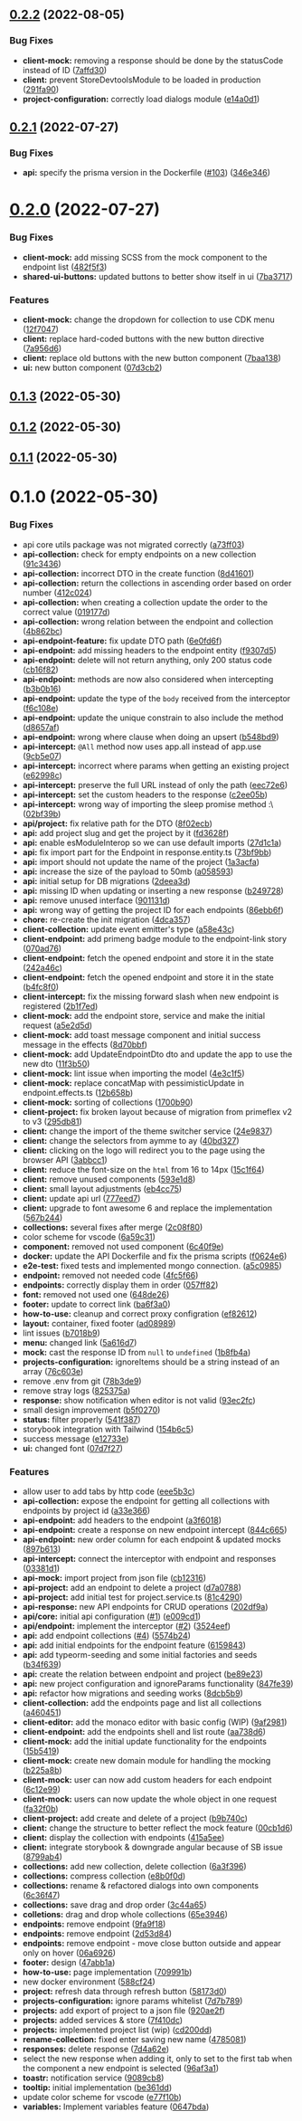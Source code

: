 

## [0.2.2](https://github.com/aymme/aymme/compare/v0.2.1...v0.2.2) (2022-08-05)


### Bug Fixes

* **client-mock:** removing a response should be done by the statusCode instead of ID ([7affd30](https://github.com/aymme/aymme/commit/7affd30009d294451410756d94c85dfbbd7f5e6b))
* **client:** prevent StoreDevtoolsModule to be loaded in production ([291fa90](https://github.com/aymme/aymme/commit/291fa90dccf6c17c961b7d5f806d6c515b6cc24c))
* **project-configuration:** correctly load dialogs module ([e14a0d1](https://github.com/aymme/aymme/commit/e14a0d1e29d944c4318a3ab2c3e128526aa86101))

## [0.2.1](https://github.com/aymme/aymme/compare/v0.2.0...v0.2.1) (2022-07-27)


### Bug Fixes

* **api:** specify the prisma version in the Dockerfile ([#103](https://github.com/aymme/aymme/issues/103)) ([346e346](https://github.com/aymme/aymme/commit/346e3460938c78969386608fb6b86fc56d851177))

# [0.2.0](https://github.com/aymme/aymme/compare/v0.1.3...v0.2.0) (2022-07-27)


### Bug Fixes

* **client-mock:** add missing SCSS from the mock component to the endpoint list ([482f5f3](https://github.com/aymme/aymme/commit/482f5f37f91f1b6b5753ef0bf23969dfe30b9106))
* **shared-ui-buttons:** updated buttons to better show itself in ui ([7ba3717](https://github.com/aymme/aymme/commit/7ba37172faa5098fd589bbfacc3fa436af1e7a04))


### Features

* **client-mock:** change the dropdown for collection to use CDK menu ([12f7047](https://github.com/aymme/aymme/commit/12f704722f2864de99cb35bb1d836890842a0d97))
* **client:** replace hard-coded buttons with the new button directive ([7a956d6](https://github.com/aymme/aymme/commit/7a956d6e24c33184e166764b4091cf49ad863220))
* **client:** replace old buttons with the new button component ([7baa138](https://github.com/aymme/aymme/commit/7baa1385b324bf778dc7d668c97bc24336d246f1))
* **ui:** new button component ([07d3cb2](https://github.com/aymme/aymme/commit/07d3cb22b0053312ec34ebd7f9b2925fc094d3e1))

## [0.1.3](https://github.com/aymme/aymme/compare/v0.1.2...v0.1.3) (2022-05-30)

## [0.1.2](https://github.com/aymme/aymme/compare/v0.1.1...v0.1.2) (2022-05-30)

## [0.1.1](https://github.com/aymme/aymme/compare/v0.1.0...v0.1.1) (2022-05-30)

# 0.1.0 (2022-05-30)


### Bug Fixes

* api core utils package was not migrated correctly ([a73ff03](https://github.com/aymme/aymme/commit/a73ff039fb56314315e6554ff6d24b428849cb55))
* **api-collection:** check for empty endpoints on a new collection ([91c3436](https://github.com/aymme/aymme/commit/91c34363040f37e63d98faa1f5dd900f705396c8))
* **api-collection:** incorrect DTO in the create function ([8d41601](https://github.com/aymme/aymme/commit/8d41601a5ba8de5404026c85aa9ca84a9cfbde29))
* **api-collection:** return the collections in ascending order based on order number ([412c024](https://github.com/aymme/aymme/commit/412c0248f20a8142771d13dad0f9926d0bce34b9))
* **api-collection:** when creating a collection update the order to the correct value ([019177d](https://github.com/aymme/aymme/commit/019177d4202fa93a9a0c1629d35f0505b864f135))
* **api-collection:** wrong relation between the endpoint and collection ([4b862bc](https://github.com/aymme/aymme/commit/4b862bc60bd9c5f2bff4f5d290bf0911f381172a))
* **api-endpoint-feature:** fix update DTO path ([6e0fd6f](https://github.com/aymme/aymme/commit/6e0fd6fd169484e5864002015a28f727ae749532))
* **api-endpoint:** add missing headers to the endpoint entity ([f9307d5](https://github.com/aymme/aymme/commit/f9307d5f5c380dab60936297ca868df9f9964c86))
* **api-endpoint:** delete will not return anything, only 200 status code ([cb16f82](https://github.com/aymme/aymme/commit/cb16f829dd75939c0fc465ee1cd8e608808d3495))
* **api-endpoint:** methods are now also considered when intercepting ([b3b0b16](https://github.com/aymme/aymme/commit/b3b0b16c4ad5ca488daf64eae61780b827da46fd))
* **api-endpoint:** update the type of the `body` received from the interceptor ([f6c108e](https://github.com/aymme/aymme/commit/f6c108eab060ac3ae5d81618e48ea5f3d0af34f8))
* **api-endpoint:** update the unique constrain to also include the method ([d8657af](https://github.com/aymme/aymme/commit/d8657af9aa97f06a81767120913785b803076def))
* **api-endpoint:** wrong where clause when doing an upsert ([b548bd9](https://github.com/aymme/aymme/commit/b548bd9e0d908c62f0b91f3ad65b1b65deba3e25))
* **api-intercept:** `@All` method now uses app.all instead of app.use ([9cb5e07](https://github.com/aymme/aymme/commit/9cb5e07eab4bb530bec6031c03d6a9ad3b0b0c6f))
* **api-intercept:** incorrect where params when getting an existing project ([e62998c](https://github.com/aymme/aymme/commit/e62998c3f6ccc5885f8c4ff8cd3ed2546208bdbd))
* **api-intercept:** preserve the full URL instead of only the path ([eec72e6](https://github.com/aymme/aymme/commit/eec72e6063e81e6a9bf6d8dc4f28088c0f802df4))
* **api-intercept:** set the custom headers to the response ([c2ee05b](https://github.com/aymme/aymme/commit/c2ee05b9664c6ec5b58dc0ec686b194df383ebec))
* **api-intercept:** wrong way of importing the sleep promise method :\ ([02bf39b](https://github.com/aymme/aymme/commit/02bf39bb2308a217d7a16c1b687ff80969d554cb))
* **api/project:** fix relative path for the DTO ([8f02ecb](https://github.com/aymme/aymme/commit/8f02ecb43a4db1d685dcc6fc86f29c58ab2e9508))
* **api:** add project slug and get the project by it ([fd3628f](https://github.com/aymme/aymme/commit/fd3628f8a92229baf9ca7cdcd7d4828b13de309f))
* **api:** enable esModuleInterop so we can use default imports ([27d1c1a](https://github.com/aymme/aymme/commit/27d1c1aa1ee20527d46295a5661eda49622dfca0))
* **api:** fix import part for the Endpoint in response.entity.ts ([73bf9bb](https://github.com/aymme/aymme/commit/73bf9bb643cab05727647e16b2a215585b6cc5bb))
* **api:** import should not update the name of the project ([1a3acfa](https://github.com/aymme/aymme/commit/1a3acfac89e050dcdb852e1e2c90d56287e6d35e))
* **api:** increase the size of the payload to 50mb ([a058593](https://github.com/aymme/aymme/commit/a0585935c27858d71a3c92ecec560d2374df805d))
* **api:** initial setup for DB migrations ([2deea3d](https://github.com/aymme/aymme/commit/2deea3d4fc6466692db368f458c445a4ae3b753b))
* **api:** missing ID when updating or inserting a new response ([b249728](https://github.com/aymme/aymme/commit/b249728a873ee7bb428a1330792ba56278841ffc))
* **api:** remove unused interface ([901131d](https://github.com/aymme/aymme/commit/901131df70fb3e776d881cce6541639776798882))
* **api:** wrong way of getting the project ID for each endpoints ([86ebb6f](https://github.com/aymme/aymme/commit/86ebb6f6b14199309bcfa89ddad3efa6674a165b))
* **chore:** re-create the init migration ([4dca357](https://github.com/aymme/aymme/commit/4dca357e66c56c85819225208912f895a6d8e8c6))
* **client-collection:** update event emitter's type ([a58e43c](https://github.com/aymme/aymme/commit/a58e43cdb6a9a0b6ece1077a1e31d670ba3e08e6))
* **client-endpoint:** add primeng badge module to the endpoint-link story ([070ad76](https://github.com/aymme/aymme/commit/070ad7646cb5633fdf91708117190f9c4186dfae))
* **client-endpoint:** fetch the opened endpoint and store it in the state ([242a46c](https://github.com/aymme/aymme/commit/242a46c5b5a9c0b7f4435e4b0d9b0a6aa5573169))
* **client-endpoint:** fetch the opened endpoint and store it in the state ([b4fc8f0](https://github.com/aymme/aymme/commit/b4fc8f0b286a41a940f697676ae58fd7ebde5a26))
* **client-intercept:** fix the missing forward slash when new endpoint is registered ([2b1f7ed](https://github.com/aymme/aymme/commit/2b1f7ed05c2d8972f9b17cb412ceb79266cd33cb))
* **client-mock:** add the endpoint store, service and make the initial request ([a5e2d5d](https://github.com/aymme/aymme/commit/a5e2d5d99fec7fa6e151ba043bd4ca2e3eeaefc1))
* **client-mock:** add toast message component and initial success message in the effects ([8d70bbf](https://github.com/aymme/aymme/commit/8d70bbf87307d3adb11785cea818e20fac908fd4))
* **client-mock:** add UpdateEndpointDto dto and update the app to use the new dto ([11f3b50](https://github.com/aymme/aymme/commit/11f3b50be03d9b94a0de0df9ec22dddd709a9f06))
* **client-mock:** lint issue when importing the model ([4e3c1f5](https://github.com/aymme/aymme/commit/4e3c1f53af434f62ee17442c88e8c46210cccb68))
* **client-mock:** replace concatMap with pessimisticUpdate in endpoint.effects.ts ([12b658b](https://github.com/aymme/aymme/commit/12b658be3bcab396da01f2097d3e5575309a6e11))
* **client-mock:** sorting of collections ([1700b90](https://github.com/aymme/aymme/commit/1700b908e3815a77734ce9050b07e1bd0edcdf34))
* **client-project:** fix broken layout because of migration from primeflex v2 to v3 ([295db81](https://github.com/aymme/aymme/commit/295db8145fe31ecb72ba501638c80dadc65b1b84))
* **client:** change the import of the theme switcher service ([24e9837](https://github.com/aymme/aymme/commit/24e98371306976aeee80e55eec2ec6b78a8684c6))
* **client:** change the selectors from aymme to ay ([40bd327](https://github.com/aymme/aymme/commit/40bd3277940b7c23159a84a5d2bdef0c8f21819b))
* **client:** clicking on the logo will redirect you to the page using the browser API ([3abbcc1](https://github.com/aymme/aymme/commit/3abbcc1479da552bf2572d66d074a5b8cd961f1f))
* **client:** reduce the font-size on the `html` from 16 to 14px ([15c1f64](https://github.com/aymme/aymme/commit/15c1f64ae3b0e29ef87dc727e29662acc723f5e2))
* **client:** remove unused components ([593e1d8](https://github.com/aymme/aymme/commit/593e1d88a9047c89a5f1c536855945d3e008fbbd))
* **client:** small layout adjustments ([eb4cc75](https://github.com/aymme/aymme/commit/eb4cc75e8e9c0504f58b7c1a7b727b50edf994ae))
* **client:** update api url ([777eed7](https://github.com/aymme/aymme/commit/777eed708dd03611dd8dfb481bc9feebf24ee561))
* **client:** upgrade to font awesome 6 and replace the implementation ([567b244](https://github.com/aymme/aymme/commit/567b244234a7a51f147823fbd939044079fd738b))
* **collections:** several fixes after merge ([2c08f80](https://github.com/aymme/aymme/commit/2c08f80c4fbb6e12ecec8efc49ac5045ed126c78))
* color scheme for vscode ([6a59c31](https://github.com/aymme/aymme/commit/6a59c31b1e16353c3fad6b3d5fb496ce7dadbdf9))
* **component:** removed not used component ([6c40f9e](https://github.com/aymme/aymme/commit/6c40f9e02094ef5f3d096ffaae8b83e9b348ae2a))
* **docker:** update the API Dockerfile and fix the prisma scripts ([f0624e6](https://github.com/aymme/aymme/commit/f0624e67507f7d1db74fa69f92f9b18dcc52a8ef))
* **e2e-test:** fixed tests and implemented mongo connection. ([a5c0985](https://github.com/aymme/aymme/commit/a5c0985df6aad0cbe51f7290ab8ae025b638fdfc))
* **endpoint:** removed not needed code ([4fc5f66](https://github.com/aymme/aymme/commit/4fc5f6664e8dfc4b027845c091941812a3917ff4))
* **endpoints:** correctly display them in order ([057ff82](https://github.com/aymme/aymme/commit/057ff8213871c12d801e2dc546546aeed50b9545))
* **font:** removed not used one ([648de26](https://github.com/aymme/aymme/commit/648de262fa9f77f008cb7de7f6aa7ec6c04a5a85))
* **footer:** update to correct link ([ba6f3a0](https://github.com/aymme/aymme/commit/ba6f3a0b0bb54d5e68d1ccea0e6b08d15b95c88b))
* **how-to-use:** cleanup and correct proxy configration ([ef82612](https://github.com/aymme/aymme/commit/ef826121f5a662288c016fa132d45750e6829102))
* **layout:** container, fixed footer ([ad08989](https://github.com/aymme/aymme/commit/ad089894519fb26ec3758434040f6437ed7c9f72))
* lint issues ([b7018b9](https://github.com/aymme/aymme/commit/b7018b9d3c610ba180a317d406c8e73ee8db4167))
* **menu:** changed link ([5a616d7](https://github.com/aymme/aymme/commit/5a616d766ed0bff141b4128e6ced1b7ba9e82a05))
* **mock:** cast the response ID from `null` to `undefined` ([1b8fb4a](https://github.com/aymme/aymme/commit/1b8fb4a06498ee07e4e2247b37955ed208a09c13))
* **projects-configuration:** ignoreItems should be a string instead of an array ([76c603e](https://github.com/aymme/aymme/commit/76c603ebfb33b5ff568c3f284a58831daa408220))
* remove .env from git ([78b3de9](https://github.com/aymme/aymme/commit/78b3de94c19a1ee13f8bb4a38f58629f72de871c))
* remove stray logs ([825375a](https://github.com/aymme/aymme/commit/825375acc551355156baf6d42061f7a4965ef0e9))
* **response:** show notification when editor is not valid ([93ec2fc](https://github.com/aymme/aymme/commit/93ec2fc96106d2decaa5c1611705b22301fe8a8d))
* small design improvement ([b5f0270](https://github.com/aymme/aymme/commit/b5f0270eb61480a6e8259df55b5ae29a7a5e0641))
* **status:** filter properly ([541f387](https://github.com/aymme/aymme/commit/541f3879dfc3cfc3b66ca752ee0d690abdb9bf6b))
* storybook integration with Tailwind ([154b6c5](https://github.com/aymme/aymme/commit/154b6c5d138b0a6bea5962105ac0a427b2e8ef6b))
* success message ([e12733e](https://github.com/aymme/aymme/commit/e12733e15110cdb0d44432933db2140b0b171434))
* **ui:** changed font ([07d7f27](https://github.com/aymme/aymme/commit/07d7f27c4ce83bbbfebf5ba52efd4441a1e04168))


### Features

* allow user to add tabs by http code ([eee5b3c](https://github.com/aymme/aymme/commit/eee5b3cb327a1ce4c960693560bb56dd477867ef))
* **api-collection:** expose the endpoint for getting all collections with endpoints by project id ([a33e366](https://github.com/aymme/aymme/commit/a33e366b8d0929237c8aec09a8e2ba1fb5da3709))
* **api-endpoint:** add headers to the endpoint ([a3f6018](https://github.com/aymme/aymme/commit/a3f60188f1425d8196cde4d01375d3cfc1f52aaf))
* **api-endpoint:** create a response on new endpoint intercept ([844c665](https://github.com/aymme/aymme/commit/844c6658ae8fa5a087ae0168e4960739ffe58d8f))
* **api-endpoint:** new order column for each endpoint & updated mocks ([897b613](https://github.com/aymme/aymme/commit/897b613e6822dc60821404804387921b22b8882f))
* **api-intercept:** connect the interceptor with endpoint and responses ([03381d1](https://github.com/aymme/aymme/commit/03381d197791b52d1baa745e4a2bc82a59b4c359))
* **api-mock:** import project from json file ([cb12316](https://github.com/aymme/aymme/commit/cb123169de67cc1a44a8749d6e15004ab6f08c9a))
* **api-project:** add an endpoint to delete a project ([d7a0788](https://github.com/aymme/aymme/commit/d7a07881e4651fed8d6c24a730bfca04afddbe50))
* **api-project:** add initial test for project.service.ts ([81c4290](https://github.com/aymme/aymme/commit/81c4290083725c107709999efa37ea6b319e709f))
* **api-response:** new API endpoints for CRUD operations ([202df9a](https://github.com/aymme/aymme/commit/202df9a69ffa8f2454c0c218a818b4c5392e8a52))
* **api/core:** initial api configuration ([#1](https://github.com/aymme/aymme/issues/1)) ([e009cd1](https://github.com/aymme/aymme/commit/e009cd109a19167a81b32eb514b7f1f49dd4f24b))
* **api/endpoint:** implement the interceptor ([#2](https://github.com/aymme/aymme/issues/2)) ([3524eef](https://github.com/aymme/aymme/commit/3524eefb998f79afaaf745a634e537d10395ff44))
* **api:** add endpoint collections ([#4](https://github.com/aymme/aymme/issues/4)) ([5574b24](https://github.com/aymme/aymme/commit/5574b2447e85efbc6db190391729b0f811e736d5))
* **api:** add initial endpoints for the endpoint feature ([6159843](https://github.com/aymme/aymme/commit/6159843c850abca54a6d26b2da284e70005c1ce7))
* **api:** add typeorm-seeding and some initial factories and seeds ([b34f639](https://github.com/aymme/aymme/commit/b34f63916aef0164bf3ac6ceeca96479394cbece))
* **api:** create the relation between endpoint and project ([be89e23](https://github.com/aymme/aymme/commit/be89e2393fb893b874800c936ac8d8d393a16b34))
* **api:** new project configuration and ignoreParams functionality ([847fe39](https://github.com/aymme/aymme/commit/847fe39e8cc353463edcbd0bef04625d68e71eac))
* **api:** refactor how migrations and seeding works ([8dcb5b9](https://github.com/aymme/aymme/commit/8dcb5b93fe03ba3f774fcc666ac85fd1f7d2e206))
* **client-collection:** add the endpoints page and list all collections ([a460451](https://github.com/aymme/aymme/commit/a460451c949f8aca869a04acf7bc97af7fc861ee))
* **client-editor:** add the monaco editor with basic config (WIP) ([9af2981](https://github.com/aymme/aymme/commit/9af2981742ce97b6004c1e2476ca5189310ada82))
* **client-endpoint:** add the endpoints shell and list route ([aa738d6](https://github.com/aymme/aymme/commit/aa738d6745ed896a696b52bf2fa6399a14ea9afb))
* **client-mock:** add the initial update functionality for the endpoints ([15b5419](https://github.com/aymme/aymme/commit/15b5419c7a24f473532c13eeadc644937470ba16))
* **client-mock:** create new domain module for handling the mocking ([b225a8b](https://github.com/aymme/aymme/commit/b225a8bda829860b92289bb1c676e39d8080a99c))
* **client-mock:** user can now add custom headers for each endpoint ([6c12e99](https://github.com/aymme/aymme/commit/6c12e994a14183b452d43ec102c8dec4bea7bb3c))
* **client-mock:** users can now update the whole object in one request ([fa32f0b](https://github.com/aymme/aymme/commit/fa32f0b4f3fd784aca4dff7cbb3ffa920a0598e1))
* **client-project:** add create and delete of a project ([b9b740c](https://github.com/aymme/aymme/commit/b9b740c1c853f8a17dacab952032d5732d26c349))
* **client:** change the structure to better reflect the mock feature ([00cb1d6](https://github.com/aymme/aymme/commit/00cb1d61dcc9737936b4dfa2c51b53c29804645c))
* **client:** display the collection with endpoints ([415a5ee](https://github.com/aymme/aymme/commit/415a5eedd1a9dc662f1648c148f12642ce70915c))
* **client:** integrate storybook & downgrade angular because of SB issue ([8799ab4](https://github.com/aymme/aymme/commit/8799ab4c4bc4d2b0a7237a91cd3e2c62978c9e96))
* **collections:** add new collection, delete collection ([6a3f396](https://github.com/aymme/aymme/commit/6a3f396c574239958a14fed225895244c61fc4cd))
* **collections:** compress collection ([e8b0f0d](https://github.com/aymme/aymme/commit/e8b0f0d56f695298d4f5c7a463b59e466e21bae7))
* **collections:** rename & refactored dialogs into own components ([6c36f47](https://github.com/aymme/aymme/commit/6c36f471feecd35acefe153e9143ea1902f9db09))
* **collections:** save drag and drop order ([3c44a65](https://github.com/aymme/aymme/commit/3c44a65f2cd2c324861301d456d3930159fbf7b7))
* **colletions:** drag and drop whole collections ([65e3946](https://github.com/aymme/aymme/commit/65e39463ea8b752fcd268e93293ee4402c71ff16))
* **endpoints:** remove endpoint ([9fa9f18](https://github.com/aymme/aymme/commit/9fa9f18bdc04e8ea489b8e085f0d5261f0024919))
* **endpoints:** remove endpoint ([2d53d84](https://github.com/aymme/aymme/commit/2d53d84c91753f96dcf18f700d3eff84fefaaf30))
* **endpoints:** remove endpoint - move close button outside and appear only on hover ([06a6926](https://github.com/aymme/aymme/commit/06a69260fbfc387418e3d24e99955259434decc9))
* **footer:** design ([47abb1a](https://github.com/aymme/aymme/commit/47abb1a708c3713783476840a7c877f061b0c5c6))
* **how-to-use:** page implementation ([709991b](https://github.com/aymme/aymme/commit/709991b1a235772d8392675b2f0e649d857192c7))
* new docker environment ([588cf24](https://github.com/aymme/aymme/commit/588cf240276938849204e08ed9ce85dec701c686))
* **project:** refresh data through refresh button ([58173d0](https://github.com/aymme/aymme/commit/58173d063df1df2f4900d5109f37da395c797dfe))
* **projects-configuration:** ignore params whitelist ([7d7b789](https://github.com/aymme/aymme/commit/7d7b789f417465f9253fab3eb332b56a9919d581))
* **projects:** add export of project to a json file ([920ae2f](https://github.com/aymme/aymme/commit/920ae2f17447aaf6239d1ef5a6bdf6d4772848e2))
* **projects:** added services & store ([7f410dc](https://github.com/aymme/aymme/commit/7f410dce1b56d7de80b0c2ad49e34a11ffaaa34a))
* **projects:** implemented project list (wip) ([cd200dd](https://github.com/aymme/aymme/commit/cd200ddff2b009850d320745e958b7ae6e13e02d))
* **rename-collection:** fixed enter saving new name ([4785081](https://github.com/aymme/aymme/commit/4785081be4bd80a1d8c7557e1dcee80dd6536ce3))
* **responses:** delete response ([7d4a62e](https://github.com/aymme/aymme/commit/7d4a62e575f1fb7c05ad1afcf0dd74d463adbc98))
* select the new response when adding it, only to set to the first tab when the component a new endpoint is selected ([96af3a1](https://github.com/aymme/aymme/commit/96af3a1ffef501a9457f80662ca4e23ae415fde4))
* **toastr:** notification service ([9089cb8](https://github.com/aymme/aymme/commit/9089cb8d526e78caf356d715d35123cf31c88074))
* **tooltip:** initial implementation ([be361dd](https://github.com/aymme/aymme/commit/be361dd0b5439b20d7ac12c596e1d5c8699d088c))
* update color scheme for vscode ([e77f10b](https://github.com/aymme/aymme/commit/e77f10be26233b256116a879a1db661fb185d09c))
* **variables:** Implement variables feature ([0647bda](https://github.com/aymme/aymme/commit/0647bda3acba19ffc049550bd2121fbb4b06efbb))